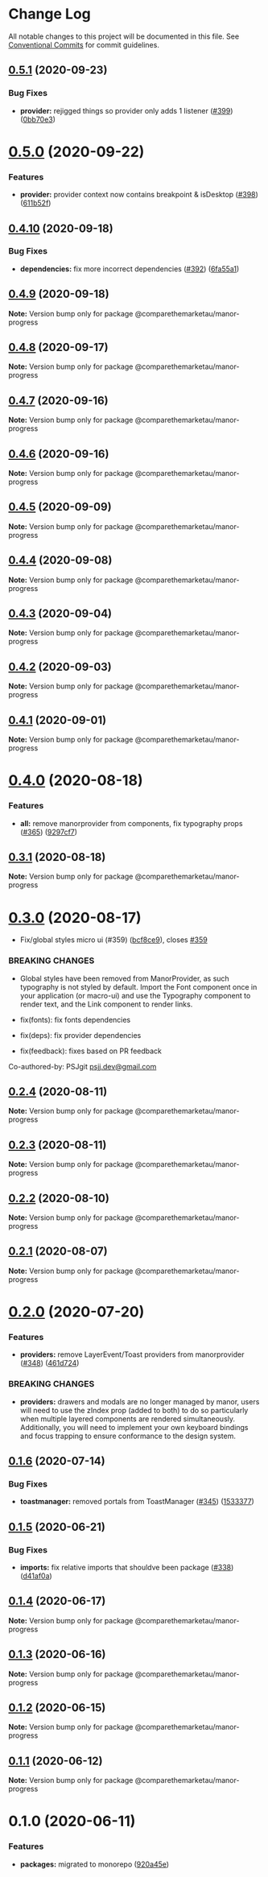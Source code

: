 # Change Log

All notable changes to this project will be documented in this file.
See [Conventional Commits](https://conventionalcommits.org) for commit guidelines.

## [0.5.1](https://github.com/comparethemarketau/manor-react/compare/@comparethemarketau/manor-progress@0.5.0...@comparethemarketau/manor-progress@0.5.1) (2020-09-23)


### Bug Fixes

* **provider:** rejigged things so provider only adds 1 listener ([#399](https://github.com/comparethemarketau/manor-react/issues/399)) ([0bb70e3](https://github.com/comparethemarketau/manor-react/commit/0bb70e3b3975361b505946f184aaadd58ab5d415))





# [0.5.0](https://github.com/comparethemarketau/manor-react/compare/@comparethemarketau/manor-progress@0.4.10...@comparethemarketau/manor-progress@0.5.0) (2020-09-22)


### Features

* **provider:** provider context now contains breakpoint & isDesktop ([#398](https://github.com/comparethemarketau/manor-react/issues/398)) ([611b52f](https://github.com/comparethemarketau/manor-react/commit/611b52f8883ca431523b0a8896d51e66ecb76376))





## [0.4.10](https://github.com/comparethemarketau/manor-react/compare/@comparethemarketau/manor-progress@0.4.9...@comparethemarketau/manor-progress@0.4.10) (2020-09-18)


### Bug Fixes

* **dependencies:** fix more incorrect dependencies ([#392](https://github.com/comparethemarketau/manor-react/issues/392)) ([6fa55a1](https://github.com/comparethemarketau/manor-react/commit/6fa55a11ba89125ccfe61385d9776e4185bff6f3))





## [0.4.9](https://github.com/comparethemarketau/manor-react/compare/@comparethemarketau/manor-progress@0.4.8...@comparethemarketau/manor-progress@0.4.9) (2020-09-18)

**Note:** Version bump only for package @comparethemarketau/manor-progress





## [0.4.8](https://github.com/comparethemarketau/manor-react/compare/@comparethemarketau/manor-progress@0.4.7...@comparethemarketau/manor-progress@0.4.8) (2020-09-17)

**Note:** Version bump only for package @comparethemarketau/manor-progress





## [0.4.7](https://github.com/comparethemarketau/manor-react/compare/@comparethemarketau/manor-progress@0.4.6...@comparethemarketau/manor-progress@0.4.7) (2020-09-16)

**Note:** Version bump only for package @comparethemarketau/manor-progress





## [0.4.6](https://github.com/comparethemarketau/manor-react/compare/@comparethemarketau/manor-progress@0.4.5...@comparethemarketau/manor-progress@0.4.6) (2020-09-16)

**Note:** Version bump only for package @comparethemarketau/manor-progress





## [0.4.5](https://github.com/comparethemarketau/manor-react/compare/@comparethemarketau/manor-progress@0.4.4...@comparethemarketau/manor-progress@0.4.5) (2020-09-09)

**Note:** Version bump only for package @comparethemarketau/manor-progress





## [0.4.4](https://github.com/comparethemarketau/manor-react/compare/@comparethemarketau/manor-progress@0.4.3...@comparethemarketau/manor-progress@0.4.4) (2020-09-08)

**Note:** Version bump only for package @comparethemarketau/manor-progress





## [0.4.3](https://github.com/comparethemarketau/manor-react/compare/@comparethemarketau/manor-progress@0.4.2...@comparethemarketau/manor-progress@0.4.3) (2020-09-04)

**Note:** Version bump only for package @comparethemarketau/manor-progress





## [0.4.2](https://github.com/comparethemarketau/manor-react/compare/@comparethemarketau/manor-progress@0.4.1...@comparethemarketau/manor-progress@0.4.2) (2020-09-03)

**Note:** Version bump only for package @comparethemarketau/manor-progress





## [0.4.1](https://github.com/comparethemarketau/manor-react/compare/@comparethemarketau/manor-progress@0.4.0...@comparethemarketau/manor-progress@0.4.1) (2020-09-01)

**Note:** Version bump only for package @comparethemarketau/manor-progress





# [0.4.0](https://github.com/comparethemarketau/manor-react/compare/@comparethemarketau/manor-progress@0.3.1...@comparethemarketau/manor-progress@0.4.0) (2020-08-18)


### Features

* **all:** remove manorprovider from components, fix typography props ([#365](https://github.com/comparethemarketau/manor-react/issues/365)) ([9297cf7](https://github.com/comparethemarketau/manor-react/commit/9297cf72e8a7fe8762ec0dadf07d026aa88cbb44))





## [0.3.1](https://github.com/comparethemarketau/manor-react/compare/@comparethemarketau/manor-progress@0.3.0...@comparethemarketau/manor-progress@0.3.1) (2020-08-18)

**Note:** Version bump only for package @comparethemarketau/manor-progress





# [0.3.0](https://github.com/comparethemarketau/manor-react/compare/@comparethemarketau/manor-progress@0.2.4...@comparethemarketau/manor-progress@0.3.0) (2020-08-17)


* Fix/global styles micro ui (#359) ([bcf8ce9](https://github.com/comparethemarketau/manor-react/commit/bcf8ce92ba170a51113a4022728da22f47a6a768)), closes [#359](https://github.com/comparethemarketau/manor-react/issues/359)


### BREAKING CHANGES

* Global styles have been removed from ManorProvider, as such typography is not
styled by default. Import the Font component once in your application (or macro-ui) and use the
Typography component to render text, and the Link component to render links.

* fix(fonts): fix fonts dependencies

* fix(deps): fix provider dependencies

* fix(feedback): fixes based on PR feedback

Co-authored-by: PSJgit <psjj.dev@gmail.com>





## [0.2.4](https://github.com/comparethemarketau/manor-react/compare/@comparethemarketau/manor-progress@0.2.3...@comparethemarketau/manor-progress@0.2.4) (2020-08-11)

**Note:** Version bump only for package @comparethemarketau/manor-progress





## [0.2.3](https://github.com/comparethemarketau/manor-react/compare/@comparethemarketau/manor-progress@0.2.2...@comparethemarketau/manor-progress@0.2.3) (2020-08-11)

**Note:** Version bump only for package @comparethemarketau/manor-progress





## [0.2.2](https://github.com/comparethemarketau/manor-react/compare/@comparethemarketau/manor-progress@0.2.1...@comparethemarketau/manor-progress@0.2.2) (2020-08-10)

**Note:** Version bump only for package @comparethemarketau/manor-progress





## [0.2.1](https://github.com/comparethemarketau/manor-react/compare/@comparethemarketau/manor-progress@0.2.0...@comparethemarketau/manor-progress@0.2.1) (2020-08-07)

**Note:** Version bump only for package @comparethemarketau/manor-progress





# [0.2.0](https://github.com/comparethemarketau/manor-react/compare/@comparethemarketau/manor-progress@0.1.6...@comparethemarketau/manor-progress@0.2.0) (2020-07-20)


### Features

* **providers:** remove LayerEvent/Toast providers from manorprovider ([#348](https://github.com/comparethemarketau/manor-react/issues/348)) ([461d724](https://github.com/comparethemarketau/manor-react/commit/461d72498fca1aca9de0056a27d1a3d17a89ea77))


### BREAKING CHANGES

* **providers:** drawers and modals are no longer managed by manor, users will need to use the
zIndex prop (added to both) to do so particularly when multiple layered components are rendered
simultaneously. Additionally, you will need to implement your own keyboard bindings and focus
trapping to ensure conformance to the design system.





## [0.1.6](https://github.com/comparethemarketau/manor-react/compare/@comparethemarketau/manor-progress@0.1.5...@comparethemarketau/manor-progress@0.1.6) (2020-07-14)


### Bug Fixes

* **toastmanager:** removed portals from ToastManager ([#345](https://github.com/comparethemarketau/manor-react/issues/345)) ([1533377](https://github.com/comparethemarketau/manor-react/commit/1533377910e9cbac266abe24fae1ee42eba4c52f))





## [0.1.5](https://github.com/comparethemarketau/manor-react/compare/@comparethemarketau/manor-progress@0.1.4...@comparethemarketau/manor-progress@0.1.5) (2020-06-21)


### Bug Fixes

* **imports:** fix relative imports that shouldve been package ([#338](https://github.com/comparethemarketau/manor-react/issues/338)) ([d41af0a](https://github.com/comparethemarketau/manor-react/commit/d41af0aea1f21e2fd30d281301648d44fc566da4))





## [0.1.4](https://github.com/comparethemarketau/manor-react/compare/@comparethemarketau/manor-progress@0.1.3...@comparethemarketau/manor-progress@0.1.4) (2020-06-17)

**Note:** Version bump only for package @comparethemarketau/manor-progress





## [0.1.3](https://github.com/comparethemarketau/manor-react/compare/@comparethemarketau/manor-progress@0.1.2...@comparethemarketau/manor-progress@0.1.3) (2020-06-16)

**Note:** Version bump only for package @comparethemarketau/manor-progress





## [0.1.2](https://github.com/comparethemarketau/manor-react/compare/@comparethemarketau/manor-progress@0.1.1...@comparethemarketau/manor-progress@0.1.2) (2020-06-15)

**Note:** Version bump only for package @comparethemarketau/manor-progress





## [0.1.1](https://github.com/comparethemarketau/manor-react/compare/@comparethemarketau/manor-progress@0.1.0...@comparethemarketau/manor-progress@0.1.1) (2020-06-12)

**Note:** Version bump only for package @comparethemarketau/manor-progress





# 0.1.0 (2020-06-11)


### Features

* **packages:** migrated to monorepo ([920a45e](https://github.com/comparethemarketau/manor-react/commit/920a45ec4b40a19de32f39f29693cbe1b1f314ae))
